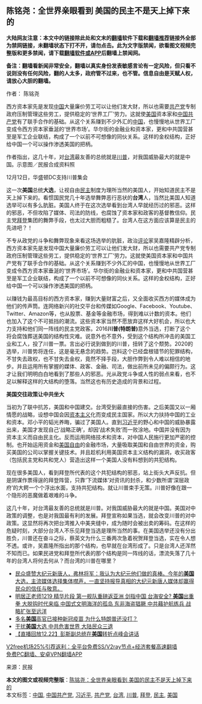  <h2>陈铭尧：全世界亲眼看到 美国的民主不是天上掉下来的</h2> <p class="notice"><b>大陆网友注意：本文中的链接除此处和文末的<a href="https://github.com/bannedbook/fanqiang" >翻墙</a>软件下载和<a href="https://github.com/killgcd/justmysocks/blob/master/README.md">翻墙推荐</a>链接外全部为禁网链接，未翻墙状态下打不开，请勿点击。此为文字版禁闻，欲看图文视频完整版和更多禁闻，请下载<a href="https://github.com/bannedbook/fanqiang">翻墙软件或APP</a>后翻墙上禁闻网。</p><p>备注：翻墙看新闻非常安全，翻墙以真实身份发表敏感言论有一定风险，但只看不说则没有任何风险，翻的人太多，政府管不过来，也不管。信息自由是天赋人权，请放心大胆的翻墙。</b></p>  <div class="entry"> <p>作者： 陈铭尧</p> <p id="summary">西方资本家先是发现<span class='wp_keywordlink_affiliate'><a href="https://www.bannedbook.org/" title="中国" target="_blank">中国</a></span>大量廉价劳工可以让他们发大财，所以也需要<a href="https://www.bannedbook.org/bnews/tag/%e5%85%b1%e4%ba%a7%e5%85%9a/" class="st_tag internal_tag" rel="tag" title="标签 共产党 下的日志">共产党</a>专制政府压制管理这些劳工，提供稳定的‘世界工厂’劳力。这就使<a href="https://www.bannedbook.org/bnews/tag/%e7%be%8e%e5%9b%bd/" class="st_tag internal_tag" rel="tag" title="标签 美国 下的日志">美国</a>资本家和<a href="https://www.bannedbook.org/bnews/tag/%e4%b8%ad%e5%9b%bd%e5%85%b1%e4%ba%a7%e5%85%9a/" class="st_tag internal_tag" rel="tag" title="标签 中国共产党 下的日志">中国共产党</a>有了联手合作的基础。从这个关系赚到不少外汇的<a href="https://www.bannedbook.org/bnews/tag/%E4%B8%AD%E5%9B%BD/" class="st_tag internal_tag" rel="tag" title="标签 中国 下的日志">中国</a>，也慢慢地从世界工厂变成令西方资本家垂涎的‘世界市场’。华尔街的金融业和资本家，更和中共国营甚至是军工企业联结，构成了一个以前不可想像的同伙关系。这样的金权结构，正好给中国一个可以操作渗透美国的把柄。</p> <p id="conimg">作者指出，这几十年，对<a href="https://www.bannedbook.org/bnews/tag/%e5%8f%b0%e6%b9%be/" class="st_tag internal_tag" rel="tag" title="标签 台湾 下的日志">台湾</a>最友善的总统就是<a href="https://www.bannedbook.org/bnews/tag/%e5%b7%9d%e6%99%ae/" class="st_tag internal_tag" rel="tag" title="标签 川普 下的日志">川普</a>，对我国威胁最大的就是中国。示意图／民报合成资料照</p>  <p>12月12日，华盛顿DC支持川普集会</p> <p>这一次<strong>美国</strong>总统<strong>大选</strong>，让视自由<a href="https://www.bannedbook.org/bnews/tag/%e6%b0%91%e4%b8%bb/" class="st_tag internal_tag" rel="tag" title="标签 民主 下的日志">民主</a>制度为理所当然的美国人，开始知道民主不是天上掉下来的。看惯国民党几十年选举舞弊恶行恶状的<strong>台湾</strong>人，当然比美国人知道选举可以有多么肮脏。美国人终于在这次选举看到台湾人早就经历过的邪恶。这样的邪恶，不但攻陷了媒体、司法的防线，也腐蚀了资本家和政客的基督教信仰。民主党<a href="https://www.bannedbook.org/bnews/tag/%e6%8b%9c%e7%99%bb/" class="st_tag internal_tag" rel="tag" title="标签 拜登 下的日志">拜登</a>集团的舞弊手段，也太过大胆而粗糙了。台湾人在这方面应该算是民主的先进吧？！</p> <p>不专从政党的斗争和舞弊现象来看这场选举的肮脏，政治<span class='wp_keywordlink_affiliate'><a href="https://www.bannedbook.org/bnews/comments/" title="新闻评论" target="_blank">评论</a></span>家吴嘉隆精辟分析，西方资本家先是发现中国大量廉价劳工可以让他们发大财，所以也需要共产党专制政府压制管理这些劳工，提供稳定的‘世界工厂’劳力。这就使美国资本家和中国共产党有了联手合作的基础。从这个关系赚到不少外汇的中国，也慢慢地从世界工厂变成令西方资本家垂涎的‘世界市场’。华尔街的金融业和资本家，更和中共国营甚至是军工企业联结，构成了一个以前不可想像的同伙关系。这样的金权结构，正好给中国一个可以操作渗透美国的把柄。</p>  <p>以赚钱为最高目标的西方资本家，赚到大量财富之后，又全面收买西方的媒体成为他们的传声筒。连网络新兴的社交平台和传媒如Google、Facebook、Youtube、Twitter、Amazon等，也从股票、基金等金融市场，得到难以计数的资本。他们也加入了这个不可抵挡的潮流。这些资本家当然不愿放弃这样大好机会，所以也大力支持和他们同一阵线的民主党政客。2016<strong>川普(特朗普)</strong>意外当选，打断了这个将会腐蚀葬送美国的结构性灾难。说意外也不意外，受到这个结构所冲击的美国工业和工人，投了川普一票。言出必行说到做到的川普，扭转了这个颓势。2020的选举，川普势将连任，这是毫无悬念的趋势。岂料这个已经盘根错节的犯罪结构，不甘失去政权，也不甘失去金权，竟然不择手段，大胆作弊到令人难以相信的地步。并且运用所有掌握的媒体、政客、金融、司法，做出前所未见的偏颇行为。这才让我们明明白白地看到了那些人的邪恶。光从政党斗争或人性的弱点来看，也不足以解释这样的大结构的堕落。当然这也有历史造成的背景和过程。</p> <p><strong>美国交往政策让中共坐大</strong></p> <p>当初为了联中抗苏，美国和中国建交。台湾受到最直接的伤害。之后美国又以一厢情愿的战略，设想中国会因<span class='wp_keywordlink'><a href="https://www.bannedbook.org/forum2/topic920.html" title="资本主义与自由" target="_blank">资本主义</a></span>化而变成民主国家。所以大力扶持中国的工业和资本。邓小平的韬光养晦，骗过了美国人。直到<a href="https://www.bannedbook.org/bnews/tag/%e4%b9%a0%e8%bf%91%e5%b9%b3/" class="st_tag internal_tag" rel="tag" title="标签 习近平 下的日志">习近平</a>的野心和中国的威胁暴露出来，美国才发现自己‘战略正确’，却因‘战术失败’而一败涂地。中国并没有因为资本主义而自由民主化。反而运用网络技术和资本，对中国人民施行更加严密的控制。也开始运用资金和<span class='wp_keywordlink'><a href="https://www.bannedbook.org/forum2/topic894.html" title="美国自由的故事" target="_blank">美国自由</a></span>的金融市场，大量吸取美国和自由世界的资金，购买美国的公司以掌握关键技术。并且趁机利用美国资本主义结构的漏洞，收买政客（包括民主党和共和党人）营造出这样一个美国人没有料想到的共犯结构。</p>  <p>现在很多美国人，看到拜登所代表的这个共犯结构的邪恶，站上街头大声反抗。但是阴谋作票得逞的拜登阵营，只靠‘下流媒体’对资讯的封杀，和少数所谓‘深层政府’的大鳄一个个浮出水面，支持共犯结构。就让川普束手无策。川普好像在跟一个隐形的恶魔做着艰难的斗争。</p> <p>这几十年，对台湾最友善的总统就是川普。对我国威胁最大的就是中国。美国对中政策的调整，也是对我国最有利的发展。拜登宣称如果当选，就会改变川普的对中政策。这显然将再次把台湾推入中美夹缝中，成为随时会被出卖的筹码。在这样的危疑时刻，大部分台湾人不乐见拜登当选是理所当然的事。在美国选举还没有分出胜负，川普还在奋斗之际，蔡英文为什么三番两次急着祝贺拜登当选，实在令人想不透。或许，吴嘉隆所指出的那个结构，也早就在台湾形成了。只是台湾人还浑然不知而已。如果民进党和拜登所代表的那个结构是同一阵线的话，漂流失落了几十年的台湾人将何去何从？而台湾的川普在哪里？</p> <ul class='op-related-articles' title='相关阅读'> <li><a href='https://www.bannedbook.org/bnews/bannedvideo/20201223/1453318.html' target='_blank'>民众盛赞大纪元新唐人，弗林将军：我认为大纪元他们做的真棒。今年的<b>美国</b>大选，主流媒体选择集体噤声，一直坚持报导真相的大纪元新唐人媒体却赢得民众的信任与敬意。</a></li> <li><a href='https://www.bannedbook.org/bnews/cbnews/20201223/1453303.html' target='_blank'>明居正老师1219 精华片段 第一舰队重磅返亚洲 剑指中国 台海安全? <b>美国</b>出重拳 大脱钩时代来临 中国式文明海洋的孤岛 东非海盗猖獗 中共藉护航练兵 战略扩张至远洋</a></li> <li><a href='https://www.bannedbook.org/bnews/health/20201223/1453288.html' target='_blank'>多名<b>美国</b>高官已接种新冠疫苗 为什么特朗普还没打？</a></li> <li><a href='https://www.bannedbook.org/bnews/cbnews/20201223/1453286.html' target='_blank'>干扰<b>美国</b>大选 中共危害世界 大陆民众三退</a></li> <li><a href='https://www.bannedbook.org/bnews/taiwannews/20201223/1453282.html' target='_blank'>【直播回放12.22】彭斯副总统在<b>美国</b>转折点峰会讲话</a></li> </ul> <p class="texttj"> <a href="https://www.bannedbook.org/forum23/topic22702.html" target="_blank">V2free机场25%引荐返利：全平台免费SS/V2ray节点+经济套餐高速翻墙</a><br/> <a href="https://github.com/bannedbook/fanqiang/wiki/%E7%A6%81%E9%97%BB%E7%BD%91%E5%AE%89%E5%8D%93%E7%BF%BB%E5%A2%99%E6%96%B0%E9%97%BBAPP" target="_blank">免费PC翻墙、安卓VPN翻墙APP</a></p><p> 来源：民报 </p> <a name='sharetosocial'></a>       <div><b>本文的图文或视频完整版</b>：<a href='https://www.bannedbook.org/bnews/comments/20201223/1453314.html'>陈铭尧：全世界亲眼看到 美国的民主不是天上掉下来的</a></div>  </div><!--END ENTRY--> <div class="postfooter"> <div>本文标签：<a href="https://www.bannedbook.org/bnews/tag/%E4%B8%AD%E5%9B%BD/" rel="tag">中国</a>, <a href="https://www.bannedbook.org/bnews/tag/%e4%b8%ad%e5%9b%bd%e5%85%b1%e4%ba%a7%e5%85%9a/" rel="tag">中国共产党</a>, <a href="https://www.bannedbook.org/bnews/tag/%e4%b9%a0%e8%bf%91%e5%b9%b3/" rel="tag">习近平</a>, <a href="https://www.bannedbook.org/bnews/tag/%e5%85%b1%e4%ba%a7%e5%85%9a/" rel="tag">共产党</a>, <a href="https://www.bannedbook.org/bnews/tag/%e5%8f%b0%e6%b9%be/" rel="tag">台湾</a>, <a href="https://www.bannedbook.org/bnews/tag/%e5%b7%9d%e6%99%ae/" rel="tag">川普</a>, <a href="https://www.bannedbook.org/bnews/tag/%e6%8b%9c%e7%99%bb/" rel="tag">拜登</a>, <a href="https://www.bannedbook.org/bnews/tag/%e6%b0%91%e4%b8%bb/" rel="tag">民主</a>, <a href="https://www.bannedbook.org/bnews/tag/%e7%be%8e%e5%9b%bd/" rel="tag">美国</a></div>  </div><!--END POSTFOOTER--> 